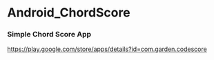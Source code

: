 # Android_ChordScore

<h3>Simple Chord Score App</h3>

https://play.google.com/store/apps/details?id=com.garden.codescore 
